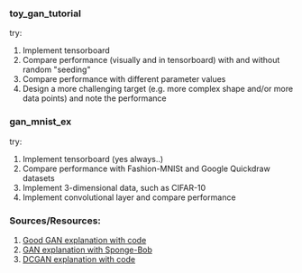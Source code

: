 

### toy_gan_tutorial

try:
1. Implement tensorboard
2. Compare performance (visually and in tensorboard) with and without random "seeding"
3. Compare performance with different parameter values
4. Design a more challenging target (e.g. more complex shape and/or more data points) and note the performance

### gan_mnist_ex

try:
1. Implement tensorboard (yes always..)
2. Compare performance with Fashion-MNISt and Google Quickdraw datasets
3. Implement 3-dimensional data, such as CIFAR-10
4. Implement convolutional layer and compare performance

### Sources/Resources:

1. [Good GAN explanation with code](https://www.oreilly.com/learning/generative-adversarial-networks-for-beginners)
2. [GAN explanation with Sponge-Bob](https://medium.com/@awjuliani/generative-adversarial-networks-explained-with-a-classic-spongebob-squarepants-episode-54deab2fce39)
3. [DCGAN explanation with code](https://github.com/kvfrans/generative-adversial)
